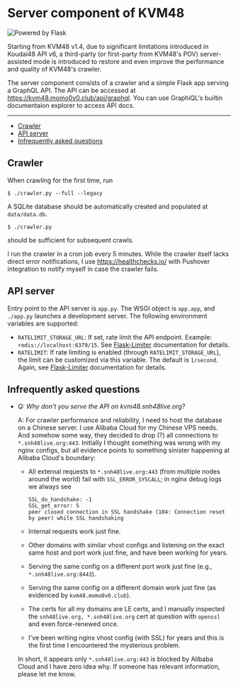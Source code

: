 # Server component of KVM48

![Powered by Flask](https://img.shields.io/badge/powered%20by-Flask-blue.svg?logo=flask&maxAge=86400)

Starting from KVM48 v1.4, due to significant limitations introduced in Koudai48 API v6, a third-party (or first-party from KVM48's POV) server-assisted mode is introduced to restore and even improve the performance and quality of KVM48's crawler.

The server component consists of a crawler and a simple Flask app serving a GraphQL API. The API can be accessed at <https://kvm48.momo0v0.club/api/graphql>. You can use GraphiQL's builtin documentaion explorer to access API docs.

---

<!-- START doctoc generated TOC please keep comment here to allow auto update -->
<!-- DON'T EDIT THIS SECTION, INSTEAD RE-RUN doctoc TO UPDATE -->


- [Crawler](#crawler)
- [API server](#api-server)
- [Infrequently asked questions](#infrequently-asked-questions)

<!-- END doctoc generated TOC please keep comment here to allow auto update -->

## Crawler

When crawling for the first time, run

```console
$ ./crawler.py --full --legacy
```

A SQLite database should be automatically created and populated at `data/data.db`.

```console
$ ./crawler.py
```

should be sufficient for subsequent crawls.

I run the crawler in a cron job every 5 minutes. While the crawler itself lacks direct error notifications, I use <https://healthchecks.io/> with Pushover integration to notify myself in case the crawler fails.

## API server

Entry point to the API server is `app.py`. The WSGI object is `app.app`, and `./app.py` launches a development server. The following environment variables are supported:

- `RATELIMIT_STORAGE_URL`: If set, rate limit the API endpoint. Example: `redis://localhost:6379/15`. See [Flask-Limiter](https://flask-limiter.readthedocs.io/en/stable/#configuration) documentation for details.
- `RATELIMIT`: If rate limiting is enabled (through `RATELIMIT_STORAGE_URL`), the limit can be customized via this variable. The default is `1/second`. Again, see [Flask-Limiter](https://flask-limiter.readthedocs.io/en/stable/#ratelimit-string) documentation for details.

## Infrequently asked questions

- *Q: Why don't you serve the API on kvm48.snh48live.org?*

  A: For crawler performance and reliability, I need to host the database on a Chinese server. I use Alibaba Cloud for my Chinese VPS needs. And somehow some way, they decided to drop (?) all connections to `*.snh48live.org:443`. Initially I thought something was wrong with my nginx configs, but all evidence points to something sinister happening at Alibaba Cloud's boundary:

  - All external requests to `*.snh48live.org:443` (from multiple nodes around the world) fail with `SSL_ERROR_SYSCALL`; in nginx debug logs we always see

    ```
    SSL_do_handshake: -1
    SSL_get_error: 5
    peer closed connection in SSL handshake (104: Connection reset by peer) while SSL handshaking
    ```

  - Internal requests work just fine.

  - Other domains with similar vhost configs and listening on the exact same host and port work just fine, and have been working for years.

  - Serving the same config on a different port work just fine (e.g., `*.snh48live.org:8443`).

  - Serving the same config on a different domain work just fine (as evidenced by `kvm48.momo0v0.club`).

  - The certs for all my domains are LE certs, and I manually inspected the `snh48live.org, *.snh48live.org` cert at question with `openssl` and even force-renewed once.

  - I've been writing nginx vhost config (with SSL) for years and this is the first time I encountered the mysterious problem.

  In short, it appears only `*.snh48live.org:443` is blocked by Alibaba Cloud and I have zero idea why. If someone has relevant information, please let me know.
